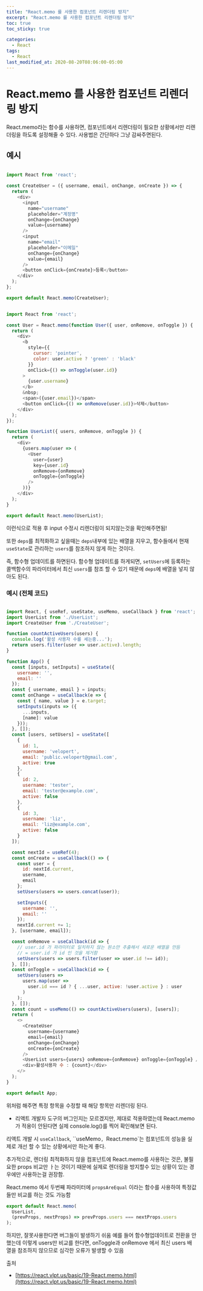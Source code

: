 ```yaml
---
title: "React.memo 를 사용한 컴포넌트 리렌더링 방지"
excerpt: "React.memo 를 사용한 컴포넌트 리렌더링 방지"
toc: true
toc_sticky: true

categories:
  - React
tags:
  - React
last_modified_at: 2020-08-20T08:06:00-05:00
---
```


# React.memo 를 사용한 컴포넌트 리렌더링 방지

React.memo라는 함수를 사용하면, 컴포넌트에서 리렌더링이 필요한 상황에서만 리렌더링을 하도록 설정해줄 수 있다.
사용법은 간단하다 그냥 감싸주면된다.

## 예시

```js

import React from 'react';

const CreateUser = ({ username, email, onChange, onCreate }) => {
  return (
    <div>
      <input
        name="username"
        placeholder="계정명"
        onChange={onChange}
        value={username}
      />
      <input
        name="email"
        placeholder="이메일"
        onChange={onChange}
        value={email}
      />
      <button onClick={onCreate}>등록</button>
    </div>
  );
};

export default React.memo(CreateUser);


```


```js

import React from 'react';

const User = React.memo(function User({ user, onRemove, onToggle }) {
  return (
    <div>
      <b
        style={{
          cursor: 'pointer',
          color: user.active ? 'green' : 'black'
        }}
        onClick={() => onToggle(user.id)}
      >
        {user.username}
      </b>
      &nbsp;
      <span>({user.email})</span>
      <button onClick={() => onRemove(user.id)}>삭제</button>
    </div>
  );
});

function UserList({ users, onRemove, onToggle }) {
  return (
    <div>
      {users.map(user => (
        <User
          user={user}
          key={user.id}
          onRemove={onRemove}
          onToggle={onToggle}
        />
      ))}
    </div>
  );
}

export default React.memo(UserList);

```

이런식으로 적용 후 input 수정시 리렌더링이 되지않는것을 확인해주면됨!

또한 `deps`를 최적화하고 싶을때는 `deps`내부에 있는 배열을 지우고, 함수들에서 현재 `useState`로 관리하는 
`users`를 참조하지 않게 하는 것이다.

즉, 함수형 업데이트를 하면된다. 함수형 업데이트를 하게되면, `setUsers`에 등록하는 콜백함수의 파라미터에서 최신 `users`를 참조 할 수 있기 때문에 `deps`에 배열을 넣지 않아도 된다.


### 예시 (전체 코드)

```js

import React, { useRef, useState, useMemo, useCallback } from 'react';
import UserList from './UserList';
import CreateUser from './CreateUser';

function countActiveUsers(users) {
  console.log('활성 사용자 수를 세는중...');
  return users.filter(user => user.active).length;
}

function App() {
  const [inputs, setInputs] = useState({
    username: '',
    email: ''
  });
  const { username, email } = inputs;
  const onChange = useCallback(e => {
    const { name, value } = e.target;
    setInputs(inputs => ({
      ...inputs,
      [name]: value
    }));
  }, []);
  const [users, setUsers] = useState([
    {
      id: 1,
      username: 'velopert',
      email: 'public.velopert@gmail.com',
      active: true
    },
    {
      id: 2,
      username: 'tester',
      email: 'tester@example.com',
      active: false
    },
    {
      id: 3,
      username: 'liz',
      email: 'liz@example.com',
      active: false
    }
  ]);

  const nextId = useRef(4);
  const onCreate = useCallback(() => {
    const user = {
      id: nextId.current,
      username,
      email
    };
    setUsers(users => users.concat(user));

    setInputs({
      username: '',
      email: ''
    });
    nextId.current += 1;
  }, [username, email]);

  const onRemove = useCallback(id => {
    // user.id 가 파라미터로 일치하지 않는 원소만 추출해서 새로운 배열을 만듬
    // = user.id 가 id 인 것을 제거함
    setUsers(users => users.filter(user => user.id !== id));
  }, []);
  const onToggle = useCallback(id => {
    setUsers(users =>
      users.map(user =>
        user.id === id ? { ...user, active: !user.active } : user
      )
    );
  }, []);
  const count = useMemo(() => countActiveUsers(users), [users]);
  return (
    <>
      <CreateUser
        username={username}
        email={email}
        onChange={onChange}
        onCreate={onCreate}
      />
      <UserList users={users} onRemove={onRemove} onToggle={onToggle} />
      <div>활성사용자 수 : {count}</div>
    </>
  );
}

export default App;

```

위처럼 해주면 특정 항목을 수정할 때 해당 항목만 리렌더링 된다.
+ 리액트 개발자 도구의 버그인지는 모르겠지만, 제대로 적용하였는데 React.memo가 적용이 안된다면 실제 console.log()를 찍어 확인해보면 된다.

리액트 개발 시 `useCallback`, ``useMemo`, `React.memo`는 컴포넌트의 성능을 실제로 개선 할 수 있는 상황에서만 하는게 좋다.

추가적으로, 렌더링 최적화하지 않을 컴포넌트에 React.memo를 사용하는 것은, 불필요한 props 비교만 ㅏ는 것이기 때문에 실제로 렌더링을 방지할수 있는 상황이 있는 경우에만 사용하는걸 권장함.

React.memo 에서 두번째 파라미터에 `propsAreEqual` 이라는 함수를 사용하여 특정값들만 비교를 하는 것도 가능함

```js
export default React.memo(
  UserList,
  (prevProps, nextProps) => prevProps.users === nextProps.users
);

```

하지만, 잘못사용한다면 버그들이 발생하기 쉬움 예를 들어 함수형업데이트로 전환을 안했는데 이렇게 users만 비교를 한다면, onToggle과 onRemove 에서 최신 users 배열을 참조하지 않으므로 심각한 오류가 발생할 수 있음

출처 

+ [https://react.vlpt.us/basic/19-React.memo.html](https://react.vlpt.us/basic/19-React.memo.html)